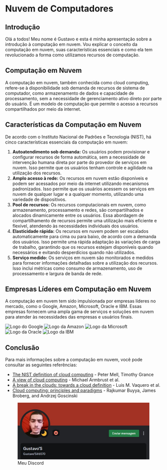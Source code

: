 

<body>
  <h1>Nuvem de Computadores</h1>

  <h2>Introdução</h2>
  <p>Olá a todos! Meu nome é Gustavo e esta é minha apresentação sobre a introdução à computação em nuvem. Vou explicar o conceito da computação em nuvem, suas características essenciais e como ela tem revolucionado a forma como utilizamos recursos de computação.</p>

  <h2>Computação em Nuvem</h2>
  <p>A computação em nuvem, também conhecida como cloud computing, refere-se à disponibilidade sob demanda de recursos de sistema de computador, como armazenamento de dados e capacidade de processamento, sem a necessidade de gerenciamento ativo direto por parte do usuário. É um modelo de computação que permite o acesso a recursos compartilhados por meio da internet.</p>

  <h2>Características da Computação em Nuvem</h2>
  <p>De acordo com o Instituto Nacional de Padrões e Tecnologia (NIST), há cinco características essenciais da computação em nuvem:</p>

  <ol>
    <li><strong>Autoatendimento sob demanda:</strong> Os usuários podem provisionar e configurar recursos de forma automática, sem a necessidade de intervenção humana direta por parte do provedor de serviços em nuvem. Isso permite que os usuários tenham controle e agilidade na utilização dos recursos.</li>
    <li><strong>Amplo acesso à rede:</strong> Os recursos em nuvem estão disponíveis e podem ser acessados por meio da internet utilizando mecanismos padronizados. Isso permite que os usuários acessem os serviços em nuvem de qualquer lugar e a qualquer momento, utilizando uma variedade de dispositivos.</li>
    <li><strong>Pool de recursos:</strong> Os recursos computacionais em nuvem, como armazenamento, processamento e redes, são compartilhados e alocados dinamicamente entre os usuários. Essa abordagem de compartilhamento de recursos permite uma utilização mais eficiente e flexível, atendendo às necessidades individuais dos usuários.</li>
    <li><strong>Elasticidade rápida:</strong> Os recursos em nuvem podem ser escalados automaticamente para cima ou para baixo, de acordo com a demanda dos usuários. Isso permite uma rápida adaptação às variações de carga de trabalho, garantindo que os recursos estejam disponíveis quando necessários e evitando desperdícios quando não utilizados.</li>
    <li><strong>Serviço medido:</strong> Os serviços em nuvem são monitorados e medidos para fornecer informações detalhadas sobre a utilização dos recursos. Isso inclui métricas como consumo de armazenamento, uso de processamento e largura de banda de rede.</li>
  </ol>

  <h2>Empresas Líderes em Computação em Nuvem</h2>
  <p>A computação em nuvem tem sido impulsionada por empresas líderes no mercado, como o Google, Amazon, Microsoft, Oracle e IBM. Essas empresas fornecem uma ampla gama de serviços e soluções em nuvem para atender às necessidades das empresas e usuários finais.</p>

  <div>
    <img src="https://upload.wikimedia.org/wikipedia/commons/thumb/2/2f/Google_2015_logo.svg/2560px-Google_2015_logo.svg.png" alt="Logo do Google" width="120" height="100">
    <img src="https://upload.wikimedia.org/wikipedia/commons/thumb/a/a9/Amazon_logo.svg/1200px-Amazon_logo.svg.png" alt="Logo da Amazon" width="120" height="100">
    <img src="https://www.microsoft.com/pt-br/microsoft-365/blog/wp-content/uploads/sites/51/2022/06/cropped-microsoft_logo_element.png" alt="Logo da Microsoft" width="120" height="100">
    <img src="https://upload.wikimedia.org/wikipedia/commons/thumb/c/c3/Oracle_Logo.svg/2560px-Oracle_Logo.svg.png" alt="Logo da Oracle" width="120" height="100">
    <img src="https://upload.wikimedia.org/wikipedia/commons/thumb/5/51/IBM_logo.svg/2560px-IBM_logo.svg.png" alt="Logo da IBM" width="120" height="100">
  </div>

  <h2>Conclusão</h2>
  <p>Para mais informações sobre a computação em nuvem, você pode consultar as seguintes referências:</p>
  <ul>
    <li><a href="https://nvlpubs.nist.gov/nistpubs/Legacy/SP/nistspecialpublication800-145.pdf">The NIST definition of cloud computing</a> - Peter Mell, Timothy Grance</li>
    <li><a href="https://dl.acm.org/doi/pdf/10.1145/1721654.1721672">A view of cloud computing</a> - Michael Armbrust et al.</li>
    <li><a href="http://ccr.sigcomm.org/online/files/p50-v39n1l-vaqueroA.pdf">A break in the clouds: towards a cloud definition</a> - Luis M. Vaquero et al.</li>
    <li><a href="https://onlinelibrary.wiley.com/doi/epdf/10.1002/9780470940105.fmatter">Cloud computing: principles and paradigms</a> - Rajkumar Buyya, James Broberg, and Andrzej Goscinski</li>
  </ul>

  <figure>
    <img src="https://github.com/Gustavo-S-Nascimento/Post-its/blob/Apresentação-de-fundamentos/Screenshot_2.jpg" alt="Screenshot" width="500">
    <figcaption>Meu Discord</figcaption>
  </figure>
</body>
</html>
